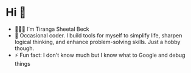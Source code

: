 # Hi 👋

- 👱🏽‍♂️ I’m Tiranga Sheetal Beck
- 🌱 Occasional coder. I build tools for myself to simplify life, sharpen logical thinking, and enhance problem-solving skills. Just a hobby though.
- ⚡  Fun fact: I don't know much but I know what to Google and debug things

<!---
beckkk01/beckkk01 is a ✨ special ✨ repository because its `README.md` (this file) appears on your GitHub profile.
You can click the Preview link to take a look at your changes.
--->
